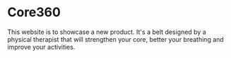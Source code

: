 # Core360
This website is to showcase a new product. It's a belt designed by a physical therapist that will strengthen your core, better your breathing and improve your activities.
